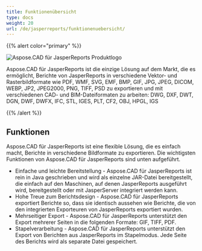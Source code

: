 ```yaml
---
title: Funktionenübersicht
type: docs
weight: 20
url: /de/jasperreports/funktionenuebersicht/
---
```


{{% alert color="primary" %}}

![Aspose.CAD für JasperReports Produktlogo](/_assets/home_3.png)

Aspose.CAD für JasperReports ist die einzige Lösung auf dem Markt, die es ermöglicht, Berichte von JasperReports in verschiedene Vektor- und Rasterbildformate wie PDF, WMF, SVG, EMF, BMP, GIF, JPG, JPEG, DICOM, WEBP, JP2, JPEG2000, PNG, TIFF, PSD zu exportieren und mit verschiedenen CAD- und BIM-Dateiformaten zu arbeiten: DWG, DXF, DWT, DGN, DWF, DWFX, IFC, STL, IGES, PLT, CF2, OBJ, HPGL, IGS

{{% /alert %}}

## Funktionen

Aspose.CAD für JasperReports ist eine flexible Lösung, die es einfach macht, Berichte in verschiedene Bildformate zu exportieren. Die wichtigsten Funktionen von Aspose.CAD für JasperReports sind unten aufgeführt.

- Einfache und leichte Bereitstellung - Aspose.CAD für JasperReports ist rein in Java geschrieben und wird als einzelne JAR-Datei bereitgestellt, die einfach auf den Maschinen, auf denen JasperReports ausgeführt wird, bereitgestellt oder mit JasperServer integriert werden kann.
- Hohe Treue zum Berichtsdesign - Aspose.CAD für JasperReports exportiert Berichte so, dass sie identisch aussehen wie Berichte, die von den integrierten Exporteuren von JasperReports exportiert wurden.
- Mehrseitiger Export - Aspose.CAD für JasperReports unterstützt den Export mehrerer Seiten in die folgenden Formate: GIF, TIFF, PDF.
- Stapelverarbeitung - Aspose.CAD für JasperReports unterstützt den Export von Berichten aus JasperReports im Stapelmodus. Jede Seite des Berichts wird als separate Datei gespeichert.
